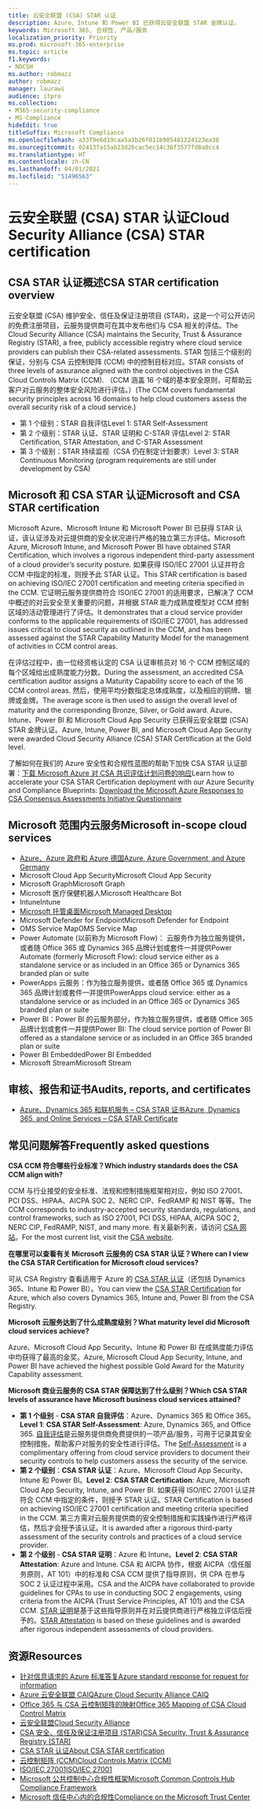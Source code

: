 ```yaml
---
title: 云安全联盟 (CSA) STAR 认证
description: Azure、Intune 和 Power BI 已获得云安全联盟 STAR 金牌认证。
keywords: Microsoft 365, 合规性, 产品/服务
localization_priority: Priority
ms.prod: microsoft-365-enterprise
ms.topic: article
f1.keywords:
- NOCSH
ms.author: robmazz
author: robmazz
manager: laurawi
audience: itpro
ms.collection:
- M365-security-compliance
- MS-Compliance
hideEdit: true
titleSuffix: Microsoft Compliance
ms.openlocfilehash: a33f9e6d19caa5a3b26f011b985481224123ea38
ms.sourcegitcommit: 024137a15ab23d26cac5ec14c36f3577fd8a0cc4
ms.translationtype: HT
ms.contentlocale: zh-CN
ms.lasthandoff: 04/01/2021
ms.locfileid: "51496563"
---
```

# <a name="cloud-security-alliance-csa-star-certification"></a><span data-ttu-id="9a192-104">云安全联盟 (CSA) STAR 认证</span><span class="sxs-lookup"><span data-stu-id="9a192-104">Cloud Security Alliance (CSA) STAR certification</span></span>

## <a name="csa-star-certification-overview"></a><span data-ttu-id="9a192-105">CSA STAR 认证概述</span><span class="sxs-lookup"><span data-stu-id="9a192-105">CSA STAR certification overview</span></span>

<span data-ttu-id="9a192-106">云安全联盟 (CSA) 维护安全、信任及保证注册项目 (STAR)，这是一个可公开访问的免费注册项目，云服务提供商可在其中发布他们与 CSA 相关的评估。</span><span class="sxs-lookup"><span data-stu-id="9a192-106">The Cloud Security Alliance (CSA) maintains the Security, Trust & Assurance Registry (STAR), a free, publicly accessible registry where cloud service providers can publish their CSA-related assessments.</span></span> <span data-ttu-id="9a192-107">STAR 包括三个级别的保证，分别与 CSA 云控制矩阵 (CCM) 中的控制目标对应。</span><span class="sxs-lookup"><span data-stu-id="9a192-107">STAR consists of three levels of assurance aligned with the control objectives in the CSA Cloud Controls Matrix (CCM).</span></span> <span data-ttu-id="9a192-108">（CCM 涵盖 16 个域的基本安全原则，可帮助云客户对云服务的整体安全风险进行评估。）</span><span class="sxs-lookup"><span data-stu-id="9a192-108">(The CCM covers fundamental security principles across 16 domains to help cloud customers assess the overall security risk of a cloud service.)</span></span>

- <span data-ttu-id="9a192-109">第 1 个级别：STAR 自我评估</span><span class="sxs-lookup"><span data-stu-id="9a192-109">Level 1: STAR Self-Assessment</span></span>
- <span data-ttu-id="9a192-110">第 2 个级别：STAR 认证、STAR 证明和 C-STAR 评估</span><span class="sxs-lookup"><span data-stu-id="9a192-110">Level 2: STAR Certification, STAR Attestation, and C-STAR Assessment</span></span>
- <span data-ttu-id="9a192-111">第 3 个级别：STAR 持续监视（CSA 仍在制定计划要求）</span><span class="sxs-lookup"><span data-stu-id="9a192-111">Level 3: STAR Continuous Monitoring (program requirements are still under development by CSA)</span></span>

## <a name="microsoft-and-csa-star-certification"></a><span data-ttu-id="9a192-112">Microsoft 和 CSA STAR 认证</span><span class="sxs-lookup"><span data-stu-id="9a192-112">Microsoft and CSA STAR certification</span></span>

<span data-ttu-id="9a192-113">Microsoft Azure、Microsoft Intune 和 Microsoft Power BI 已获得 STAR 认证，该认证涉及对云提供商的安全状况进行严格的独立第三方评估。</span><span class="sxs-lookup"><span data-stu-id="9a192-113">Microsoft Azure, Microsoft Intune, and Microsoft Power BI have obtained STAR Certification, which involves a rigorous independent third-party assessment of a cloud provider’s security posture.</span></span> <span data-ttu-id="9a192-114">如果获得 ISO/IEC 27001 认证并符合 CCM 中指定的标准，则授予此 STAR 认证。</span><span class="sxs-lookup"><span data-stu-id="9a192-114">This STAR certification is based on achieving ISO/IEC 27001 certification and meeting criteria specified in the CCM.</span></span> <span data-ttu-id="9a192-115">它证明云服务提供商符合 ISO/IEC 27001 的适用要求，已解决了 CCM 中概述的对云安全至关重要的问题，并根据 STAR 能力成熟度模型对 CCM 控制区域的活动管理进行了评估。</span><span class="sxs-lookup"><span data-stu-id="9a192-115">It demonstrates that a cloud service provider conforms to the applicable requirements of ISO/IEC 27001, has addressed issues critical to cloud security as outlined in the CCM, and has been assessed against the STAR Capability Maturity Model for the management of activities in CCM control areas.</span></span>  
  
<span data-ttu-id="9a192-116">在评估过程中，由一位经资格认定的 CSA 认证审核员对 16 个 CCM 控制区域的每个区域给出成熟度能力分数。</span><span class="sxs-lookup"><span data-stu-id="9a192-116">During the assessment, an accredited CSA certification auditor assigns a Maturity Capability score to each of the 16 CCM control areas.</span></span> <span data-ttu-id="9a192-117">然后，使用平均分数指定总体成熟度，以及相应的铜牌、银牌或金牌。</span><span class="sxs-lookup"><span data-stu-id="9a192-117">The average score is then used to assign the overall level of maturity and the corresponding Bronze, Silver, or Gold award.</span></span> <span data-ttu-id="9a192-118">Azure、Intune、Power BI 和 Microsoft Cloud App Security 已获得云安全联盟 (CSA) STAR 金牌认证。</span><span class="sxs-lookup"><span data-stu-id="9a192-118">Azure, Intune, Power BI, and Microsoft Cloud App Security were awarded Cloud Security Alliance (CSA) STAR Certification at the Gold level.</span></span>  

<span data-ttu-id="9a192-119">了解如何在我们的 Azure 安全性和合规性蓝图的帮助下加快 CSA STAR 认证部署：[下载 Microsoft Azure 对 CSA 共识评估计划问卷的响应](https://gallery.technet.microsoft.com/Azure-Responses-to-CSA-46034a11)</span><span class="sxs-lookup"><span data-stu-id="9a192-119">Learn how to accelerate your CSA STAR Certification deployment with our Azure Security and Compliance Blueprints: [Download the Microsoft Azure Responses to CSA Consensus Assessments Initiative Questionnaire](https://gallery.technet.microsoft.com/Azure-Responses-to-CSA-46034a11)</span></span>

## <a name="microsoft-in-scope-cloud-services"></a><span data-ttu-id="9a192-120">Microsoft 范围内云服务</span><span class="sxs-lookup"><span data-stu-id="9a192-120">Microsoft in-scope cloud services</span></span>

- [<span data-ttu-id="9a192-121">Azure、Azure 政府和 Azure 德国</span><span class="sxs-lookup"><span data-stu-id="9a192-121">Azure, Azure Government, and Azure Germany</span></span>](https://aka.ms/AzureCompliance)
- <span data-ttu-id="9a192-122">Microsoft Cloud App Security</span><span class="sxs-lookup"><span data-stu-id="9a192-122">Microsoft Cloud App Security</span></span>
- <span data-ttu-id="9a192-123">Microsoft Graph</span><span class="sxs-lookup"><span data-stu-id="9a192-123">Microsoft Graph</span></span>
- <span data-ttu-id="9a192-124">Microsoft 医疗保健机器人</span><span class="sxs-lookup"><span data-stu-id="9a192-124">Microsoft Healthcare Bot</span></span>
- <span data-ttu-id="9a192-125">Intune</span><span class="sxs-lookup"><span data-stu-id="9a192-125">Intune</span></span>
- [<span data-ttu-id="9a192-126">Microsoft 托管桌面</span><span class="sxs-lookup"><span data-stu-id="9a192-126">Microsoft Managed Desktop</span></span>](/microsoft-365/managed-desktop/intro/compliance)
- <span data-ttu-id="9a192-127">Microsoft Defender for Endpoint</span><span class="sxs-lookup"><span data-stu-id="9a192-127">Microsoft Defender for Endpoint</span></span>
- <span data-ttu-id="9a192-128">OMS Service Map</span><span class="sxs-lookup"><span data-stu-id="9a192-128">OMS Service Map</span></span>
- <span data-ttu-id="9a192-129">Power Automate (以前称为 Microsoft Flow)： 云服务作为独立服务提供，或者随 Office 365 或 Dynamics 365 品牌计划或套件一并提供</span><span class="sxs-lookup"><span data-stu-id="9a192-129">Power Automate (formerly Microsoft Flow): cloud service either as a standalone service or as included in an Office 365 or Dynamics 365 branded plan or suite</span></span>
- <span data-ttu-id="9a192-130">PowerApps 云服务：作为独立服务提供，或者随 Office 365 或 Dynamics 365 品牌计划或套件一并提供</span><span class="sxs-lookup"><span data-stu-id="9a192-130">PowerApps cloud service: either as a standalone service or as included in an Office 365 or Dynamics 365 branded plan or suite</span></span>
- <span data-ttu-id="9a192-131">Power BI：Power BI 的云服务部分，作为独立服务提供，或者随 Office 365 品牌计划或套件一并提供</span><span class="sxs-lookup"><span data-stu-id="9a192-131">Power BI: The cloud service portion of Power BI offered as a standalone service or as included in an Office 365 branded plan or suite</span></span>
- <span data-ttu-id="9a192-132">Power BI Embedded</span><span class="sxs-lookup"><span data-stu-id="9a192-132">Power BI Embedded</span></span>
- <span data-ttu-id="9a192-133">Microsoft Stream</span><span class="sxs-lookup"><span data-stu-id="9a192-133">Microsoft Stream</span></span>

## <a name="audits-reports-and-certificates"></a><span data-ttu-id="9a192-134">审核、报告和证书</span><span class="sxs-lookup"><span data-stu-id="9a192-134">Audits, reports, and certificates</span></span>

- [<span data-ttu-id="9a192-135">Azure、Dynamics 365 和联机服务 – CSA STAR 证书</span><span class="sxs-lookup"><span data-stu-id="9a192-135">Azure, Dynamics 365, and Online Services – CSA STAR Certificate</span></span>](https://aka.ms/azurecsastarcert)

## <a name="frequently-asked-questions"></a><span data-ttu-id="9a192-136">常见问题解答</span><span class="sxs-lookup"><span data-stu-id="9a192-136">Frequently asked questions</span></span>

<span data-ttu-id="9a192-137">**CSA CCM 符合哪些行业标准？**</span><span class="sxs-lookup"><span data-stu-id="9a192-137">**Which industry standards does the CSA CCM align with?**</span></span>

<span data-ttu-id="9a192-138">CCM 与行业接受的安全标准、法规和控制措施框架相对应，例如 ISO 27001、PCI DSS、HIPAA、AICPA SOC 2、NERC CIP、FedRAMP 和 NIST 等等。</span><span class="sxs-lookup"><span data-stu-id="9a192-138">The CCM corresponds to industry-accepted security standards, regulations, and control frameworks, such as ISO 27001, PCI DSS, HIPAA, AICPA SOC 2, NERC CIP, FedRAMP, NIST, and many more.</span></span> <span data-ttu-id="9a192-139">有关最新列表，请访问 [CSA 网站](https://cloudsecurityalliance.org/)。</span><span class="sxs-lookup"><span data-stu-id="9a192-139">For the most current list, visit the [CSA website](https://cloudsecurityalliance.org/).</span></span>

<span data-ttu-id="9a192-140">**在哪里可以查看有关 Microsoft 云服务的 CSA STAR 认证？**</span><span class="sxs-lookup"><span data-stu-id="9a192-140">**Where can I view the CSA STAR Certification for Microsoft cloud services?**</span></span>

<span data-ttu-id="9a192-141">可从 CSA Registry 查看适用于 Azure 的 [CSA STAR 认证](https://aka.ms/csastar-certification)（还包括 Dynamics 365、Intune 和 Power BI）。</span><span class="sxs-lookup"><span data-stu-id="9a192-141">You can view the [CSA STAR Certification](https://aka.ms/csastar-certification) for Azure, which also covers Dynamics 365, Intune and, Power BI from the CSA Registry.</span></span>

<span data-ttu-id="9a192-142">**Microsoft 云服务达到了什么成熟度级别？**</span><span class="sxs-lookup"><span data-stu-id="9a192-142">**What maturity level did Microsoft cloud services achieve?**</span></span>

<span data-ttu-id="9a192-143">Azure、Microsoft Cloud App Security、Intune 和 Power BI 在成熟度能力评估中均获得了最高的金奖。</span><span class="sxs-lookup"><span data-stu-id="9a192-143">Azure, Microsoft Cloud App Security, Intune, and Power BI have achieved the highest possible Gold Award for the Maturity Capability assessment.</span></span>

<span data-ttu-id="9a192-144">**Microsoft 商业云服务的 CSA STAR 保障达到了什么级别？**</span><span class="sxs-lookup"><span data-stu-id="9a192-144">**Which CSA STAR levels of assurance have Microsoft business cloud services attained?**</span></span>

- <span data-ttu-id="9a192-145">**第 1 个级别** - **CSA STAR 自我评估**：Azure、Dynamics 365 和 Office 365。</span><span class="sxs-lookup"><span data-stu-id="9a192-145">**Level 1**: **CSA STAR Self-Assessment**: Azure, Dynamics 365, and Office 365.</span></span> <span data-ttu-id="9a192-146">[自我评估](offering-csa-star-self-assessment.md)是云服务提供商免费提供的一项产品/服务，可用于记录其安全控制措施，帮助客户对服务的安全性进行评估。</span><span class="sxs-lookup"><span data-stu-id="9a192-146">The [Self-Assessment](offering-csa-star-self-assessment.md) is a complimentary offering from cloud service providers to document their security controls to help customers assess the security of the service.</span></span>
- <span data-ttu-id="9a192-147">**第 2 个级别**：**CSA STAR 认证**：Azure、Microsoft Cloud App Security、Intune 和 Power BI。</span><span class="sxs-lookup"><span data-stu-id="9a192-147">**Level 2**: **CSA STAR Certification**: Azure, Microsoft Cloud App Security, Intune, and Power BI.</span></span> <span data-ttu-id="9a192-148">如果获得 ISO/IEC 27001 认证并符合 CCM 中指定的条件，则授予 STAR 认证。</span><span class="sxs-lookup"><span data-stu-id="9a192-148">STAR Certification is based on achieving ISO/IEC 27001 certification and meeting criteria specified in the CCM.</span></span> <span data-ttu-id="9a192-149">第三方需对云服务提供商的安全控制措施和实践操作进行严格评估，然后才会授予该认证。</span><span class="sxs-lookup"><span data-stu-id="9a192-149">It is awarded after a rigorous third-party assessment of the security controls and practices of a cloud service provider.</span></span>
- <span data-ttu-id="9a192-150">**第 2 个级别** - **CSA STAR 证明**：Azure 和 Intune。</span><span class="sxs-lookup"><span data-stu-id="9a192-150">**Level 2**: **CSA STAR Attestation**: Azure and Intune.</span></span> <span data-ttu-id="9a192-151">CSA 和 AICPA 协作，根据 AICPA（信任服务原则，AT 101）中的标准和 CSA CCM 提供了指导原则，供 CPA 在参与 SOC 2 认证过程中采用。</span><span class="sxs-lookup"><span data-stu-id="9a192-151">CSA and the AICPA have collaborated to provide guidelines for CPAs to use in conducting SOC 2 engagements, using criteria from the AICPA (Trust Service Principles, AT 101) and the CSA CCM.</span></span> <span data-ttu-id="9a192-152">[STAR 证明](offering-CSA-STAR-Attestation.md)是基于这些指导原则并在对云提供商进行严格独立评估后授予的。</span><span class="sxs-lookup"><span data-stu-id="9a192-152">[STAR Attestation](offering-CSA-STAR-Attestation.md) is based on these guidelines and is awarded after rigorous independent assessments of cloud providers.</span></span>

## <a name="resources"></a><span data-ttu-id="9a192-153">资源</span><span class="sxs-lookup"><span data-stu-id="9a192-153">Resources</span></span>

- [<span data-ttu-id="9a192-154">针对信息请求的 Azure 标准答复</span><span class="sxs-lookup"><span data-stu-id="9a192-154">Azure standard response for request for information</span></span>](https://aka.ms/AzureStandardRequestForInformation)
- [<span data-ttu-id="9a192-155">Azure 云安全联盟 CAIQ</span><span class="sxs-lookup"><span data-stu-id="9a192-155">Azure Cloud Security Alliance CAIQ</span></span>](https://aka.ms/AzureCSACAIQ)
- [<span data-ttu-id="9a192-156">Office 365 与 CSA 云控制矩阵的映射</span><span class="sxs-lookup"><span data-stu-id="9a192-156">Office 365 Mapping of CSA Cloud Control Matrix</span></span>](https://aka.ms/Office365CSACloudControlMatrix)
- [<span data-ttu-id="9a192-157">云安全联盟</span><span class="sxs-lookup"><span data-stu-id="9a192-157">Cloud Security Alliance</span></span>](https://cloudsecurityalliance.org/)
- [<span data-ttu-id="9a192-158">CSA 安全、信任及保证注册项目 (STAR)</span><span class="sxs-lookup"><span data-stu-id="9a192-158">CSA Security, Trust & Assurance Registry (STAR)</span></span>](https://cloudsecurityalliance.org/star/)
- [<span data-ttu-id="9a192-159"> CSA STAR 认证</span><span class="sxs-lookup"><span data-stu-id="9a192-159">About CSA STAR certification</span></span>](https://cloudsecurityalliance.org/star/certification/)
- [<span data-ttu-id="9a192-160">云控制矩阵 (CCM)</span><span class="sxs-lookup"><span data-stu-id="9a192-160">Cloud Controls Matrix (CCM)</span></span>](https://cloudsecurityalliance.org/group/cloud-controls-matrix/)
- [<span data-ttu-id="9a192-161">ISO/IEC 27001</span><span class="sxs-lookup"><span data-stu-id="9a192-161">ISO/IEC 27001</span></span>](offering-iso-27001.md)
- [<span data-ttu-id="9a192-162">Microsoft 公共控制中心合规性框架</span><span class="sxs-lookup"><span data-stu-id="9a192-162">Microsoft Common Controls Hub Compliance Framework</span></span>](https://www.microsoft.com/trust-center/compliance/compliance-overview)
- [<span data-ttu-id="9a192-163">Microsoft 信任中心内的合规性</span><span class="sxs-lookup"><span data-stu-id="9a192-163">Compliance on the Microsoft Trust Center</span></span>](https://www.microsoft.com/trust-center/compliance/compliance-overview)
